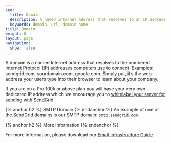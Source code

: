 ```yaml
---
seo:
  title: Domain
  description: A named internet address that resolves to an IP address
  keywords: domain, url, domain name
title: Domain
weight: 0
layout: page
navigation:
  show: false
---
```


A domain is a named Internet address that resolves to the numbered Internet Protocol (IP) addresses computers use to connect. Examples: sendgrid.com, yourdomain.com, google.com. Simply put, it’s the web address your users type into their browser to learn about your company.

If you are on a Pro 100k or above plan you will have your very own dedicated IP address which we encourage you to [whitelabel your server for sending with SendGrid]({{root_url}}/User_Guide/Setting_Up_Your_Server/Whitelabeling/index.html)

{% anchor h2 %}
SMTP Domain
{% endanchor %}
An example of one of the SendGrid domains is our SMTP domain: `smtp.sendgrid.com`

{% anchor h2 %}
More Information
{% endanchor %}

For more information, please download our [Email Infrastructure Guide](http://resources.sendgrid.com/email-infrastructure-guide/?mc=SendGrid%20Documentation)

